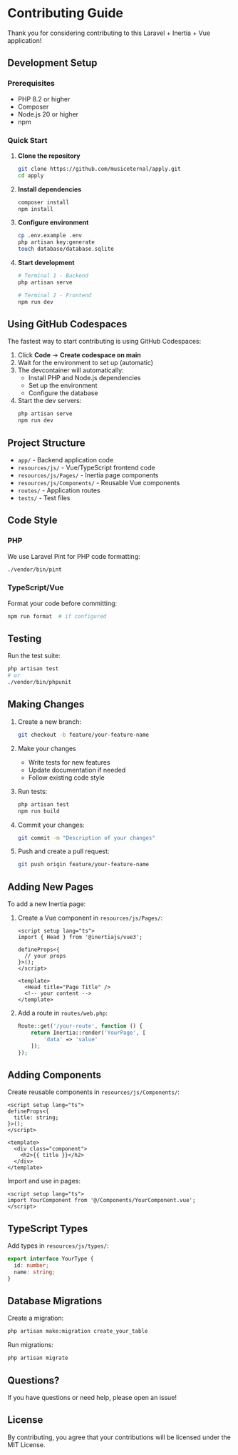 # Contributing Guide

Thank you for considering contributing to this Laravel + Inertia + Vue application!

## Development Setup

### Prerequisites
- PHP 8.2 or higher
- Composer
- Node.js 20 or higher
- npm

### Quick Start

1. **Clone the repository**
   ```bash
   git clone https://github.com/musiceternal/apply.git
   cd apply
   ```

2. **Install dependencies**
   ```bash
   composer install
   npm install
   ```

3. **Configure environment**
   ```bash
   cp .env.example .env
   php artisan key:generate
   touch database/database.sqlite
   ```

4. **Start development**
   ```bash
   # Terminal 1 - Backend
   php artisan serve
   
   # Terminal 2 - Frontend
   npm run dev
   ```

## Using GitHub Codespaces

The fastest way to start contributing is using GitHub Codespaces:

1. Click **Code** → **Create codespace on main**
2. Wait for the environment to set up (automatic)
3. The devcontainer will automatically:
   - Install PHP and Node.js dependencies
   - Set up the environment
   - Configure the database
4. Start the dev servers:
   ```bash
   php artisan serve
   npm run dev
   ```

## Project Structure

- `app/` - Backend application code
- `resources/js/` - Vue/TypeScript frontend code
- `resources/js/Pages/` - Inertia page components
- `resources/js/Components/` - Reusable Vue components
- `routes/` - Application routes
- `tests/` - Test files

## Code Style

### PHP
We use Laravel Pint for PHP code formatting:
```bash
./vendor/bin/pint
```

### TypeScript/Vue
Format your code before committing:
```bash
npm run format  # if configured
```

## Testing

Run the test suite:
```bash
php artisan test
# or
./vendor/bin/phpunit
```

## Making Changes

1. Create a new branch:
   ```bash
   git checkout -b feature/your-feature-name
   ```

2. Make your changes
   - Write tests for new features
   - Update documentation if needed
   - Follow existing code style

3. Run tests:
   ```bash
   php artisan test
   npm run build
   ```

4. Commit your changes:
   ```bash
   git commit -m "Description of your changes"
   ```

5. Push and create a pull request:
   ```bash
   git push origin feature/your-feature-name
   ```

## Adding New Pages

To add a new Inertia page:

1. Create a Vue component in `resources/js/Pages/`:
   ```vue
   <script setup lang="ts">
   import { Head } from '@inertiajs/vue3';
   
   defineProps<{
     // your props
   }>();
   </script>
   
   <template>
     <Head title="Page Title" />
     <!-- your content -->
   </template>
   ```

2. Add a route in `routes/web.php`:
   ```php
   Route::get('/your-route', function () {
       return Inertia::render('YourPage', [
           'data' => 'value'
       ]);
   });
   ```

## Adding Components

Create reusable components in `resources/js/Components/`:

```vue
<script setup lang="ts">
defineProps<{
  title: string;
}>();
</script>

<template>
  <div class="component">
    <h2>{{ title }}</h2>
  </div>
</template>
```

Import and use in pages:
```vue
<script setup lang="ts">
import YourComponent from '@/Components/YourComponent.vue';
</script>
```

## TypeScript Types

Add types in `resources/js/types/`:
```typescript
export interface YourType {
  id: number;
  name: string;
}
```

## Database Migrations

Create a migration:
```bash
php artisan make:migration create_your_table
```

Run migrations:
```bash
php artisan migrate
```

## Questions?

If you have questions or need help, please open an issue!

## License

By contributing, you agree that your contributions will be licensed under the MIT License.
